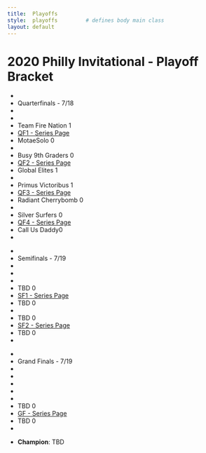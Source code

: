 ```yaml
---
title:  Playoffs
style:  playoffs         # defines body main class
layout: default
---
```


<h1>2020 Philly Invitational - Playoff Bracket</h1>
<main id="tournament" class="main">
    <ul class="round round-1">
        <li>&nbsp;</li>
        <li class="game game-top winner">Quarterfinals - 7/18</li>
        <li>&nbsp;</li>
        <li>&nbsp;</li>
        <li class="game game-top winner">Team Fire Nation <span>1</span></li>
        <li class="game game-spacer spacer-one"><a href="/playoffs/qf1">QF1 - Series Page</a></li>
        <li class="game game-bottom winner">MotaeSolo <span>0</span></li>
        <li class="spacer">&nbsp;</li>
        <li class="game game-top winner">Busy 9th Graders <span>0</span></li>
        <li class="game game-spacer spacer-one"><a href="/playoffs/qf2">QF2 - Series Page</a></li>
        <li class="game game-bottom winner">Global Elites <span>1</span></li>
        <li class="spacer">&nbsp;</li>
        <li class="game game-top winner">Primus Victoribus <span>1</span></li>
        <li class="game game-spacer spacer-one"><a href="/playoffs/qf3">QF3 - Series Page</a></li>
        <li class="game game-bottom winner">Radiant Cherrybomb <span>0</span></li>
        <li class="spacer">&nbsp;</li>
        <li class="game game-top winner">Silver Surfers <span>0</span></li>
        <li class="game game-spacer spacer-one"><a href="/playoffs/qf4">QF4 - Series Page</a></li>
        <li class="game game-bottom winner">Call Us Daddy<span>0</span></li>
        <li class="spacer">&nbsp;</li>
    </ul>
    <ul class="round round-2">
        <li>&nbsp;</li>
        <li class="game game-top winner">Semifinals - 7/19</li>
        <li>&nbsp;</li>
        <li>&nbsp;</li>
        <li>&nbsp;</li>
        <li class="game game-top spacer-one">TBD <span>0</span></li>
        <li class="game game-spacer spacer-one"><a href="/playoffs/sf1">SF1 - Series Page</a></li>
        <li class="game game-bottom ">TBD <span>0</span></li>
        <li class="spacer">&nbsp;</li>
        <li class="game game-top ">TBD <span>0</span></li>
        <li class="game game-spacer spacer-one"><a href="/playoffs/sf2">SF2 - Series Page</a></li>
        <li class="game game-bottom ">TBD <span>0</span></li>
        <li class="spacer">&nbsp;</li>
    </ul>
    <ul class="round round-3">
        <li>&nbsp;</li>
        <li class="game game-top winner">Grand Finals - 7/19</li>
        <li>&nbsp;</li>
        <li>&nbsp;</li>
        <li>&nbsp;</li>
        <li>&nbsp;</li>
        <li>&nbsp;</li>
        <li class="game game-top ">TBD <span>0</span></li>
        <li class="game game-spacer spacer-one"><a href="/playoffs/gf">GF - Series Page</a></li>
        <li class="game game-bottom ">TBD <span>0</span></li>
        <li class="spacer">&nbsp;</li>
    </ul>  
    <ul class="round round-4">
        <li class="game game-top"><b>Champion</b>: TBD </li>
    </ul>
</main>